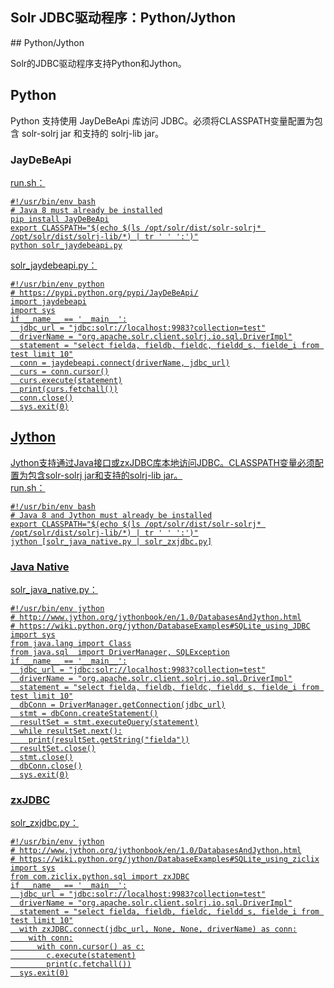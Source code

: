 ## Solr JDBC驱动程序：Python/Jython 
<div class="content-intro view-box ">
## Python/Jython

Solr的JDBC驱动程序支持Python和Jython。  

## Python

Python 支持使用 JayDeBeApi 库访问 JDBC。必须将CLASSPATH变量配置为包含 solr-solrj jar 和支持的 solrj-lib jar。  
  

### JayDeBeApi<a href="http://lucene.apache.org/solr/guide/7_0/solr-jdbc-python-jython.html#jaydebeapi"/>

run.sh：  
```
#!/usr/bin/env bash
# Java 8 must already be installed
pip install JayDeBeApi
export CLASSPATH="$(echo $(ls /opt/solr/dist/solr-solrj* /opt/solr/dist/solrj-lib/*) | tr ' ' ':')"
python solr_jaydebeapi.py
```
solr_jaydebeapi.py：  
```
#!/usr/bin/env python
# https://pypi.python.org/pypi/JayDeBeApi/
import jaydebeapi
import sys
if __name__ == '__main__':
  jdbc_url = "jdbc:solr://localhost:9983?collection=test"
  driverName = "org.apache.solr.client.solrj.io.sql.DriverImpl"
  statement = "select fielda, fieldb, fieldc, fieldd_s, fielde_i from test limit 10"
  conn = jaydebeapi.connect(driverName, jdbc_url)
  curs = conn.cursor()
  curs.execute(statement)
  print(curs.fetchall())
  conn.close()
  sys.exit(0)
```

## Jython<a href="http://lucene.apache.org/solr/guide/7_0/solr-jdbc-python-jython.html#jython"/>

Jython支持通过Java接口或zxJDBC库本地访问JDBC。CLASSPATH变量必须配置为包含solr-solrj jar和支持的solrj-lib jar。  
run.sh：  
```
#!/usr/bin/env bash
# Java 8 and Jython must already be installed
export CLASSPATH="$(echo $(ls /opt/solr/dist/solr-solrj* /opt/solr/dist/solrj-lib/*) | tr ' ' ':')"
jython [solr_java_native.py | solr_zxjdbc.py]
```

### Java Native<a href="http://lucene.apache.org/solr/guide/7_0/solr-jdbc-python-jython.html#java-native"/>

solr_java_native.py：  
```
#!/usr/bin/env jython
# http://www.jython.org/jythonbook/en/1.0/DatabasesAndJython.html
# https://wiki.python.org/jython/DatabaseExamples#SQLite_using_JDBC
import sys
from java.lang import Class
from java.sql  import DriverManager, SQLException
if __name__ == '__main__':
  jdbc_url = "jdbc:solr://localhost:9983?collection=test"
  driverName = "org.apache.solr.client.solrj.io.sql.DriverImpl"
  statement = "select fielda, fieldb, fieldc, fieldd_s, fielde_i from test limit 10"
  dbConn = DriverManager.getConnection(jdbc_url)
  stmt = dbConn.createStatement()
  resultSet = stmt.executeQuery(statement)
  while resultSet.next():
    print(resultSet.getString("fielda"))
  resultSet.close()
  stmt.close()
  dbConn.close()
  sys.exit(0)
```

### zxJDBC<a href="http://lucene.apache.org/solr/guide/7_0/solr-jdbc-python-jython.html#zxjdbc"/>

solr_zxjdbc.py：  
```
#!/usr/bin/env jython
# http://www.jython.org/jythonbook/en/1.0/DatabasesAndJython.html
# https://wiki.python.org/jython/DatabaseExamples#SQLite_using_ziclix
import sys
from com.ziclix.python.sql import zxJDBC
if __name__ == '__main__':
  jdbc_url = "jdbc:solr://localhost:9983?collection=test"
  driverName = "org.apache.solr.client.solrj.io.sql.DriverImpl"
  statement = "select fielda, fieldb, fieldc, fieldd_s, fielde_i from test limit 10"
  with zxJDBC.connect(jdbc_url, None, None, driverName) as conn:
    with conn:
      with conn.cursor() as c:
        c.execute(statement)
        print(c.fetchall())
  sys.exit(0)
```
